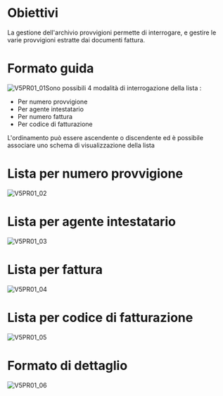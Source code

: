 # Obiettivi
La gestione dell'archivio provvigioni permette di interrogare, e gestire le varie provvigioni estratte dai documenti fattura.

# Formato guida
![V5PR01_01](http://localhost:3000/immagini/MBDOC_OGG-P_V5PR01/V5PR01_01.png)Sono possibili 4 modalità di interrogazione della lista : 
 * Per numero provvigione
 * Per agente intestatario
 * Per numero fattura
 * Per codice di fatturazione

L'ordinamento può essere ascendente o discendente ed è possibile associare uno schema di visualizzazione della lista

# Lista per numero provvigione
![V5PR01_02](http://localhost:3000/immagini/MBDOC_OGG-P_V5PR01/V5PR01_02.png)
# Lista per agente intestatario
![V5PR01_03](http://localhost:3000/immagini/MBDOC_OGG-P_V5PR01/V5PR01_03.png)
# Lista per fattura
![V5PR01_04](http://localhost:3000/immagini/MBDOC_OGG-P_V5PR01/V5PR01_04.png)
# Lista per codice di fatturazione
![V5PR01_05](http://localhost:3000/immagini/MBDOC_OGG-P_V5PR01/V5PR01_05.png)
# Formato di dettaglio
![V5PR01_06](http://localhost:3000/immagini/MBDOC_OGG-P_V5PR01/V5PR01_06.png)